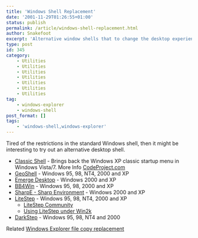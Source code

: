 ```yaml
---
title: 'Windows Shell Replacement'
date: '2001-11-29T01:26:55+01:00'
status: publish
permalink: /article/windows-shell-replacement.html
author: Snakefoot
excerpt: 'Alternative window shells that to change the desktop experience.'
type: post
id: 345
category:
    - Utilities
    - Utilities
    - Utilities
    - Utilities
    - Utilities
    - Utilities
    - Utilities
tag:
    - windows-explorer
    - windows-shell
post_format: []
tags:
    - 'windows-shell,windows-explorer'
---
```

Tired of the restrictions in the standard Windows shell, then it might be interesting to try out an alternative desktop shell.

- [Classic Shell](http://classicshell.sourceforge.net/) - Brings back the Windows XP classic startup menu in Windows Vista/7. More Info [CodeProject.com](http://www.codeproject.com/KB/shell/classicshell.aspx)
- [GeoShell](http://www.geoshell.com/) - Windows 95, 98, NT4, 2000 and XP
- [ Emerge Desktop](http://emergedesktop.org/) - Windows 2000 and XP
- [BB4Win](http://www.bb4win.org/) - Windows 95, 98, 2000 and XP
- [SharpE - Sharp Environment](http://www.sharpe-shell.org/ "sourceforge.net/projects/sharpe") - Windows 2000 and XP
- [LiteStep](http://indiestep.sourceforge.net/) - Windows 95, 98, NT4, 2000 and XP 
  - [LiteStep Community](http://www.ls-universe.info/)
  - [Using LiteStep under Win2k](http://brembs.net/litestep/win2k.html)
- [DarkStep](http://www.darkstep.com/) - Windows 95, 98, NT4 and 2000
 
 Related [Windows Explorer file copy replacement](/article/windows-file-copy.html)